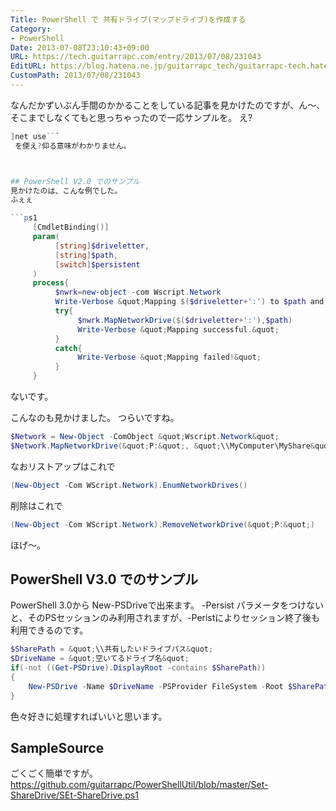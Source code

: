 ```yaml
---
Title: PowerShell で 共有ドライブ(マップドライブ)を作成する
Category:
- PowerShell
Date: 2013-07-08T23:10:43+09:00
URL: https://tech.guitarrapc.com/entry/2013/07/08/231043
EditURL: https://blog.hatena.ne.jp/guitarrapc_tech/guitarrapc-tech.hatenablog.com/atom/entry/11696248318757675842
CustomPath: 2013/07/08/231043
---
```


なんだかずいぶん手間のかかることをしている記事を見かけたのですが、ん～、そこまでしなくてもと思っちゃったので一応サンプルを。
え?
```ps1
]net use```
 を使え?仰る意味がわかりません。



## PowerShell V2.0 でのサンプル
見かけたのは、こんな例でした。
ふぇぇ

```ps1
	 [CmdletBinding()]
	 param(
		  [string]$driveletter,
		  [string]$path,
		  [switch]$persistent
	 )
	 process{
		  $nwrk=new-object -com Wscript.Network
		  Write-Verbose &quot;Mapping $($driveletter+':') to $path and persist=$persistent&quot;
		  try{
			   $nwrk.MapNetworkDrive($($driveletter+':'),$path)
			   Write-Verbose &quot;Mapping successful.&quot;
		  }
		  catch{
			   Write-Verbose &quot;Mapping failed!&quot;
		  }
	 }
```


ないです。

こんなのも見かけました。
つらいですね。

```ps1
$Network = New-Object -ComObject &quot;Wscript.Network&quot;
$Network.MapNetworkDrive(&quot;P:&quot;, &quot;\\MyComputer\MyShare&quot;)
```


なおリストアップはこれで

```ps1
(New-Object -Com WScript.Network).EnumNetworkDrives()
```


削除はこれで

```ps1
(New-Object -Com WScript.Network).RemoveNetworkDrive(&quot;P:&quot;)
```


ほげ～。

## PowerShell V3.0 でのサンプル
PowerShell 3.0から New-PSDriveで出来ます。
-Persist パラメータをつけないと、そのPSセッションのみ利用されますが、-Peristによりセッション終了後も利用できるのです。

```ps1
$SharePath = &quot;\\共有したいドライブパス&quot;
$DriveName = &quot;空いてるドライブ名&quot;
if(-not ((Get-PSDrive).DisplayRoot -contains $SharePath))
{
	New-PSDrive -Name $DriveName -PSProvider FileSystem -Root $SharePath -Persist
}
```


色々好きに処理すればいいと思います。

## SampleSource
ごくごく簡単ですが。
https://github.com/guitarrapc/PowerShellUtil/blob/master/Set-ShareDrive/SEt-ShareDrive.ps1
